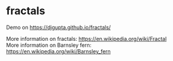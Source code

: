 # fractals

Demo on https://djgupta.github.io/fractals/


More information on fractals: https://en.wikipedia.org/wiki/Fractal \
More information on Barnsley fern: https://en.wikipedia.org/wiki/Barnsley_fern
